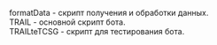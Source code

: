formatData - скрипт получения и обработки данных.   
TRAIL - основной скрипт бота.   
TRAILteTCSG - скрипт для тестирования бота. 
